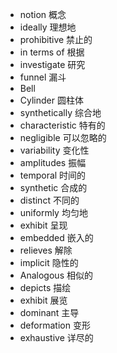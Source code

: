 
* notion 概念
* ideally 	理想地
* prohibitive 禁止的
* in terms of 根据
* investigate 研究
* funnel 漏斗
* Bell 
* Cylinder 圆柱体
* synthetically 综合地
* characteristic 特有的
* negligible 可以忽略的
* variability 变化性
* amplitudes 振幅
* temporal 时间的
* synthetic 合成的
* distinct 不同的
* uniformly 均匀地
* exhibit 呈现
* embedded 嵌入的
* relieves 解除
* implicit 隐性的
* Analogous 相似的
* depicts 描绘
* exhibit 展览
* dominant 主导
* deformation 变形
* exhaustive 详尽的